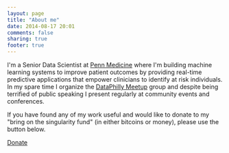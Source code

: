 ```yaml
---
layout: page
title: "About me"
date: 2014-08-17 20:01
comments: false
sharing: true
footer: true
---
```


I'm a Senior Data Scientist at [Penn Medicine](http://www.pennmedicine.org/) where I'm building machine learning systems to improve patient outcomes by providing real-time predictive applications that empower clinicians to identify at risk individuals. In my spare time I organize the [DataPhilly Meetup](http://www.meetup.com/DataPhilly/) group and despite being terrified of public speaking I present regularly at community events and conferences.

If you have found any of my work useful and would like to donate to my "bring on the singularity fund" (in either bitcoins or money), please use the button below.

<a class="coinbase-button" data-code="1f1b52e300b0198662d83769b7f9bf52" data-button-style="donation_large" href="https://coinbase.com/checkouts/1f1b52e300b0198662d83769b7f9bf52">Donate</a><script src="https://coinbase.com/assets/button.js" type="text/javascript"></script>
